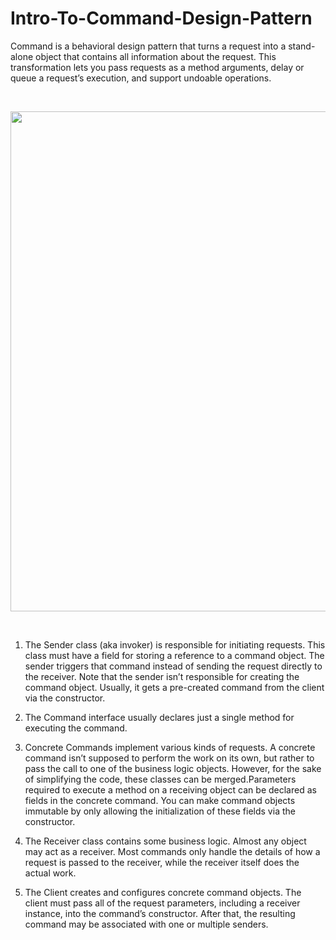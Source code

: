 # Intro-To-Command-Design-Pattern

Command is a behavioral design pattern that turns a request into a stand-alone object that contains all information about the request. This transformation lets you pass requests as a method arguments, delay or queue a request’s execution, and support undoable operations.

</br>

<p align="center">
  <img src="https://github.com/user-attachments/assets/608646d2-dd6b-45f1-b771-0ccb119844dd" width="800">
</p>

<br/>

1. The Sender class (aka invoker) is responsible for initiating requests. This class must have a field for storing a reference to a command object. The sender triggers that command instead
of sending the request directly to the receiver. Note that the sender isn’t responsible for creating the command object. Usually, it gets a pre-created command from the client via the constructor.

2. The Command interface usually declares just a single method for executing the command.

3. Concrete Commands implement various kinds of requests. A concrete command isn’t supposed to perform the work on its own, but rather to pass the call to one of the business logic objects. However, for the sake of simplifying the code, these classes can be merged.Parameters required to execute a method on a receiving object can be declared as fields in the concrete command. You can make command objects immutable by only allowing the initialization of these fields via the constructor.

4. The Receiver class contains some business logic. Almost any object may act as a receiver. Most commands only handle the details of how a request is passed to the receiver, while the receiver itself does the actual work.

5. The Client creates and configures concrete command objects. The client must pass all of the request parameters, including a receiver instance, into the command’s constructor. After that, the resulting command may be associated with one or multiple senders.
